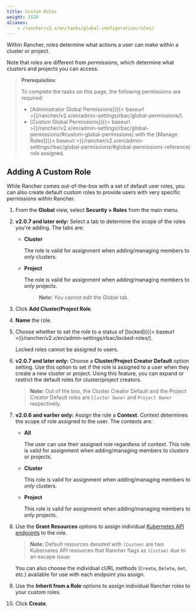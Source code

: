 ```yaml
---
title: Custom Roles
weight: 1128
aliases:
    - /rancher/v2.x/en/tasks/global-configuration/roles/
---
```


Within Rancher, _roles_ determine what actions a user can make within a cluster or project.

Note that _roles_ are different from _permissions_, which determine what clusters and projects you can access.

>**Prerequisites:**
>
>To complete the tasks on this page, the following permissions are required:
>
>- [Administrator Global Permissions]({{< baseurl >}}/rancher/v2.x/en/admin-settings/rbac/global-permissions/).
>- [Custom Global Permissions]({{< baseurl >}}/rancher/v2.x/en/admin-settings/rbac/global-permissions/#custom-global-permissions) with the [Manage Roles]({{< baseurl >}}/rancher/v2.x/en/admin-settings/rbac/global-permissions/#global-permissions-reference) role assigned.

## Adding A Custom Role

While Rancher comes out-of-the-box with a set of default user roles, you can also create default custom roles to provide users with very specific permissions within Rancher.

1.    From the **Global** view, select **Security > Roles** from the main menu.

1.	**v2.0.7 and later only:** Select a tab to determine the scope of the roles you're adding. The tabs are:

	- **Cluster**

		The role is valid for assignment when adding/managing members to _only_ clusters.

	- **Project**

		The role is valid for assignment when adding/managing members to _only_ projects.

        >**Note:** You cannot edit the Global tab.

1.    Click **Add Cluster/Project Role**.

1.	**Name** the role.

1.	Choose whether to set the role to a status of [locked]({{< baseurl >}}/rancher/v2.x/en/admin-settings/rbac/locked-roles/).

	Locked roles cannot be assigned to users.

1.  **v2.0.7 and later only:** Choose a **Cluster/Project Creator Default** option setting. Use this option to set if the role is assigned to a user when they create a new cluster or project. Using this feature, you can expand or restrict the default roles for cluster/project creators.

    >**Note:** Out of the box, the Cluster Creator Default and the Project Creator Default roles are `Cluster Owner` and `Project Owner` respectively.

1.	**v2.0.6 and earlier only:** Assign the role a **Context**. Context determines the scope of role assigned to the user. The contexts are:

	- **All**

		The user can use their assigned role regardless of context. This role is valid for assignment when adding/managing members to clusters or projects.

	- **Cluster**

		This role is valid for assignment when adding/managing members to _only_ clusters.

	- **Project**

		This role is valid for assignment when adding/managing members to _only_ projects.

6.	Use the **Grant Resources** options to assign individual [Kubernetes API endpoints](https://kubernetes.io/docs/reference/) to the role.

    >**Note:** Default resources denoted with `(Custom)` are two Kubernetes API resources that Rancher flags as `(Custom)` due to an escape issue.

	You can also choose the individual cURL methods (`Create`, `Delete`, `Get`, etc.) available for use with each endpoint you assign.

7.	Use the **Inherit from a Role** options to assign individual Rancher roles to your custom roles.

8.    Click **Create**.
